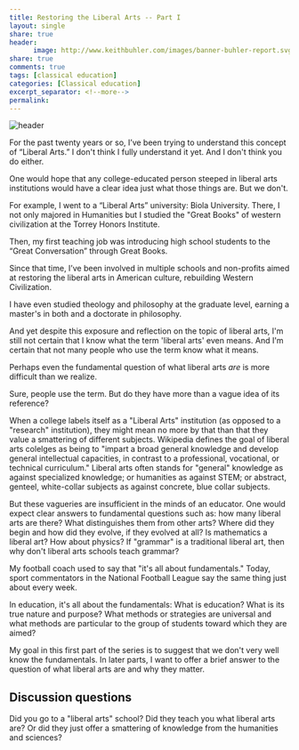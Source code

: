 ```yaml
--- 
title: Restoring the Liberal Arts -- Part I
layout: single
share: true
header:
      image: http://www.keithbuhler.com/images/banner-buhler-report.svg
share: true
comments: true
tags: [classical education]
categories: [Classical education]
excerpt_separator: <!--more-->
permalink: 
---
```


![header](https://images.collegexpress.com/blog/why-liberal-arts.jpg)

For the past twenty years or so, I’ve been trying to understand this concept of “Liberal Arts.” I don't think I fully understand it yet. And I don't think you do either. 

One would hope that any college-educated person steeped in liberal arts institutions would have a clear idea just what those things are. But we don't. 

For example, I went to a “Liberal Arts” university: Biola University. There, I not only majored in Humanities but I studied the "Great Books" of western civilization at the Torrey Honors Institute. 

Then, my first teaching job was introducing high school students to the “Great Conversation” through Great Books. 

Since that time, I’ve been involved in multiple schools and non-profits aimed at restoring the liberal arts in American culture, rebuilding Western Civilization. 

I have even studied theology and philosophy at the graduate level, earning a master's in both and a doctorate in philosophy. 

And yet despite this exposure and reflection on the topic of liberal arts, I'm still not certain that I know what the term 'liberal arts' even means. And I'm certain that not many people who use the term know what it means. 

Perhaps even the fundamental question of what liberal arts *are* is more difficult than we realize. 

Sure, people use the term. But do they have more than a vague idea of its reference?

When a college labels itself as a "Liberal Arts" institution (as opposed to a "research" institution), they might mean no more by that than that they value a smattering of different subjects. Wikipedia defines the goal of liberal arts colelges as being to "impart a broad general knowledge and develop general intellectual capacities, in contrast to a professional, vocational, or technical curriculum." Liberal arts often stands for "general" knowledge as against specialized knowledge; or humanities as against STEM; or abstract, genteel, white-collar subjects as against concrete, blue collar subjects. 

But these vagueries are insufficient in the minds of an educator. One would expect clear answers to fundamental questions such as: how many liberal arts are there? What distinguishes them from other arts? Where did they begin and how did they evolve, if they evolved at all? Is mathematics a liberal art? How about physics? If "grammar" is a traditional liberal art, then why don't liberal arts schools teach grammar? 

My football coach used to say that "it's all about fundamentals." Today, sport commentators in the National Football League say the same thing just about every week. 

In education, it's all about the fundamentals: What is education? What is its true nature and purpose? What methods or strategies are universal and what methods are particular to the group of students toward which they are aimed?

My goal in this first part of the series is to suggest that we don't very well know the fundamentals.  In later parts, I want to offer a brief answer to the question of what liberal arts are and why they matter. 

## Discussion questions ##

Did you go to a "liberal arts" school? Did they teach you what liberal arts are? Or did they just offer a smattering of knowledge from the humanities and sciences? 




